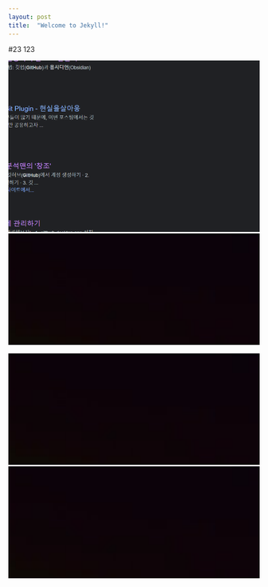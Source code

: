 ```yaml
---
layout: post
title:  "Welcome to Jekyll!"
---
```




#23
123

![Description](/Pasted%20image%2020240226152839.png)
![Image3](../images/image.png)

![Image2](https://github.com/kdw98tg/kdw98tg.github.io/blob/master/_posts/image.png)
![Image1](https://raw.githubusercontent.com/kdw98tg/kdw98tg.github.io/master/_posts/images/image.png)
